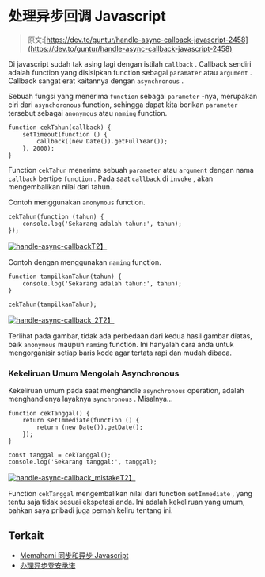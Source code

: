 # 处理异步回调 Javascript

> 原文:[https://dev.to/guntur/handle-async-callback-javascript-2458](https://dev.to/guntur/handle-async-callback-javascript-2458)

Di javascript sudah tak asing lagi dengan istilah `callback` . Callback sendiri adalah function yang disisipkan function sebagai `paramater` atau `argument` . Callback sangat erat kaitannya dengan `asynchronous` .

Sebuah fungsi yang menerima `function` sebagai `parameter` -nya, merupakan ciri dari `asynchoronous` function, sehingga dapat kita berikan `parameter` tersebut sebagai `anonymous` atau `naming` function.

```
function cekTahun(callback) {
    setTimeout(function () {
        callback((new Date()).getFullYear());
    }, 2000);
} 
```

Function `cekTahun` menerima sebuah `parameter` atau `argument` dengan nama `callback` bertipe `function` . Pada saat `callback` di `invoke` , akan mengembalikan nilai dari tahun.

Contoh menggunakan `anonymous` function.

```
cekTahun(function (tahun) {
    console.log('Sekarang adalah tahun:', tahun);
}); 
```

[![handle-async-callback](../Images/bf3c899053b027474eabe558c130fcd6.png)T2】](https://res.cloudinary.com/practicaldev/image/fetch/s--zHnWySZO--/c_limit%2Cf_auto%2Cfl_progressive%2Cq_auto%2Cw_880/https://user-images.githubusercontent.com/11140873/56917923-ed6ee180-6ae6-11e9-818f-fb9f0601760c.png)

Contoh dengan menggunakan `naming` function.

```
function tampilkanTahun(tahun) {
    console.log('Sekarang adalah tahun:', tahun);
}

cekTahun(tampilkanTahun); 
```

[![handle-async-callback_2](../Images/82b8cd50747176973c2269c1fe0e0166.png)T2】](https://res.cloudinary.com/practicaldev/image/fetch/s--cNwENHkx--/c_limit%2Cf_auto%2Cfl_progressive%2Cq_auto%2Cw_880/https://user-images.githubusercontent.com/11140873/56917928-efd13b80-6ae6-11e9-88d6-5929b862727a.png)

Terlihat pada gambar, tidak ada perbedaan dari kedua hasil gambar diatas, baik `anonymous` maupun `naming` function. Ini hanyalah cara anda untuk mengorganisir setiap baris kode agar tertata rapi dan mudah dibaca.

### [](#kekeliruan-umum-mengolah-asynchronous)Kekeliruan Umum Mengolah Asynchronous

Kekeliruan umum pada saat menghandle `asynchronous` operation, adalah menghandlenya layaknya `synchronous` . Misalnya...

```
function cekTanggal() {
    return setImmediate(function () {
        return (new Date()).getDate();
    });
}

const tanggal = cekTanggal();
console.log('Sekarang tanggal:', tanggal); 
```

[![handle-async-callback_mistake](../Images/b9f07b1ca61867e30779266f69385edf.png)T2】](https://res.cloudinary.com/practicaldev/image/fetch/s--fmlvnXdg--/c_limit%2Cf_auto%2Cfl_progressive%2Cq_auto%2Cw_880/https://user-images.githubusercontent.com/11140873/56921284-a0433d80-6aef-11e9-9f37-aaf1210cf480.png)

Function `cekTanggal` mengembalikan nilai dari function `setImmediate` , yang tentu saja tidak sesuai ekspetasi anda. Ini adalah kekeliruan yang umum, bahkan saya pribadi juga pernah keliru tentang ini.

## [](#terkait)Terkait

*   [Memahami 同步和异步 Javascript](https://dev.to/guntur/memahami-synchronous-dan-asynchronous-javascript-4kjj)
*   [办理异步登安承诺](https://dev.to/guntur/handle-async-promises-javascript-7ck)